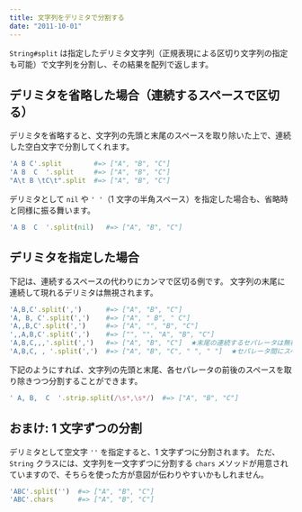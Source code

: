 ```yaml
---
title: 文字列をデリミタで分割する
date: "2011-10-01"
---
```


`String#split` は指定したデリミタ文字列（正規表現による区切り文字列の指定も可能）で文字列を分割し、その結果を配列で返します。


デリミタを省略した場合（連続するスペースで区切る）
----

デリミタを省略すると、文字列の先頭と末尾のスペースを取り除いた上で、連続した空白文字で分割してくれます。

```ruby
'A B C'.split        #=> ["A", "B", "C"]
'A B  C  '.split     #=> ["A", "B", "C"]
"A\t B \tC\t".split  #=> ["A", "B", "C"]
```

デリミタとして `nil` や `' '`（1 文字の半角スペース）を指定した場合も、省略時と同様に振る舞います。

```ruby
'A B  C  '.split(nil)   #=> ["A", "B", "C"]
```


デリミタを指定した場合
----

下記は、連続するスペースの代わりにカンマで区切る例です。
文字列の末尾に連続して現れるデリミタは無視されます。

```ruby
'A,B,C'.split(',')      #=> ["A", "B", "C"]
'A, B, C'.split(',')    #=> ["A", " B", " C"]
'A,,B,C'.split(',')     #=> ["A", "", "B", "C"]
',,A,B,C'.split(',')    #=> ["", "", "A", "B", "C"]
'A,B,C,,,'.split(',')   #=> ["A", "B", "C"]  ★末尾の連続するセパレータは無視される
'A,B,C, , '.split(',')  #=> ["A", "B", "C", " ", " "]  ★セパレータ間にスペースがあれば無視されない
```

下記のようにすれば、文字列の先頭と末尾、各セパレータの前後のスペースを取り除きつつ分割することができます。

```ruby
' A, B,  C  '.strip.split(/\s*,\s*/)  #=> ["A", "B", "C"]
```


おまけ: 1 文字ずつの分割
----

デリミタとして空文字 `''` を指定すると、1 文字ずつに分割されます。
ただ、`String` クラスには、文字列を一文字ずつに分割する `chars` メソッドが用意されていますので、そちらを使った方が意図が伝わりやすいかもしれません。

```ruby
'ABC'.split('')  #=> ["A", "B", "C"]
'ABC'.chars      #=> ["A", "B", "C"]
```

